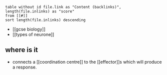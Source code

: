 
```dataview
table without id file.link as "Content (backlinks)", length(file.inlinks) as "score"
from [[#]]
sort length(file.inlinks) descending
```

- [[gcse biology]]
- [[types of neurone]]

## where is it

- connects a [[coordination centre]] to the [[effector]]s which will produce a response.